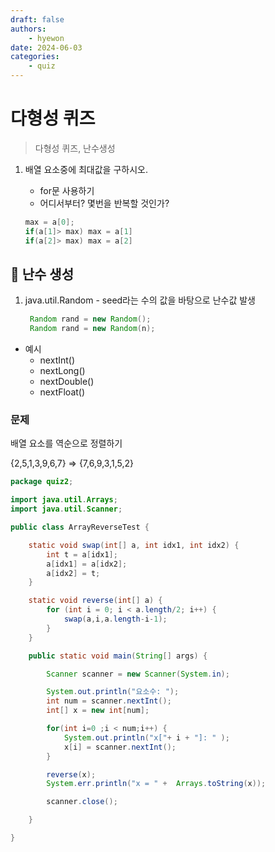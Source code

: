 ```yaml
---
draft: false
authors:
    - hyewon
date: 2024-06-03
categories:
    - quiz
---
```


# 다형성 퀴즈

> 다형성 퀴즈, 난수생성

<!-- more -->

1. 배열 요소중에 최대값을 구하시오.

    - for문 사용하기
    - 어디서부터? 몇번을 반복할 것인가?

    ```java
    max = a[0];
    if(a[1]> max) max = a[1]
    if(a[2]> max) max = a[2]

    ```

## 📌 난수 생성

1. java.util.Random - seed라는 수의 값을 바탕으로 난수값 발생
    ```java
     Random rand = new Random();
     Random rand = new Random(n);
    ```

-   예시
    -   nextInt()
    -   nextLong()
    -   nextDouble()
    -   nextFloat()

### 문제

배열 요소를 역순으로 정렬하기

{2,5,1,3,9,6,7} => {7,6,9,3,1,5,2}

```java
package quiz2;

import java.util.Arrays;
import java.util.Scanner;

public class ArrayReverseTest {

	static void swap(int[] a, int idx1, int idx2) {
		int t = a[idx1];
		a[idx1] = a[idx2];
		a[idx2] = t;
	}

	static void reverse(int[] a) {
		for (int i = 0; i < a.length/2; i++) {
			swap(a,i,a.length-i-1);
		}
	}

	public static void main(String[] args) {

		Scanner scanner = new Scanner(System.in);

		System.out.println("요소수: ");
		int num = scanner.nextInt();
		int[] x = new int[num];

		for(int i=0 ;i < num;i++) {
			System.out.println("x["+ i + "]: " );
			x[i] = scanner.nextInt();
		}

		reverse(x);
		System.err.println("x = " +  Arrays.toString(x));

		scanner.close();

	}

}

```
